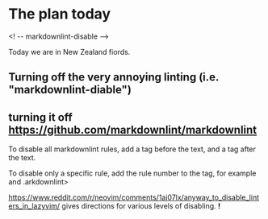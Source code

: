 # The plan today

<! -- markdownlint-disable -->

Today we are in New Zealand fiords.

## Turning off the very annoying linting (i.e. "markdownlint-diable")

## turning it off <https://github.com/markdownlint/markdownlint>

To disable all markdownlint rules, add a <!-- markdownlint-disable --> tag before the text, and a <!-- markdownlint-enable --> tag after the text.

To disable only a specific rule, add the rule number to the tag, for example <!-- markdownlint-disable MD044 --> and <!-- markdownlint-enable MD044 -->.arkdownlint>

<https://www.reddit.com/r/neovim/comments/1ai07lx/anyway_to_disable_linters_in_lazyvim/> gives directions for various levels of disabling. **!**
